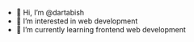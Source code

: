 - 👋 Hi, I’m @dartabish
- 👀 I’m interested in web development
- 🌱 I’m currently learning frontend web development

<!---
dartabish/dartabish is a ✨ special ✨ repository because its `README.md` (this file) appears on your GitHub profile.
You can click the Preview link to take a look at your changes.
--->
